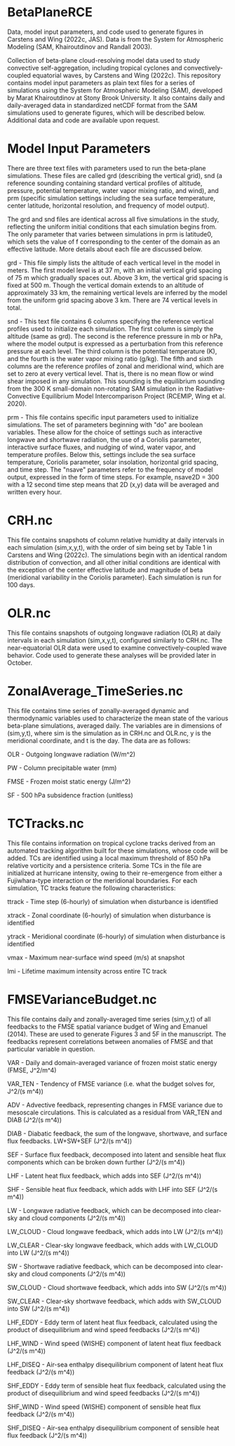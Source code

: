 # BetaPlaneRCE
Data, model input parameters, and code used to generate figures in Carstens and Wing (2022c, JAS). Data is from the System for Atmospheric Modeling (SAM, Khairoutdinov and Randall 2003).

Collection of beta-plane cloud-resolving model data used to study convective self-aggregation, including tropical cyclones and convectively-coupled equatorial waves, by Carstens and Wing (2022c). This repository contains model input parameters as plain text files for a series of simulations using the System for Atmospheric Modeling (SAM), developed by Marat Khairoutdinov at Stony Brook University. It also contains daily and daily-averaged data in standardized netCDF format from the SAM simulations used to generate figures, which will be described below. Additional data and code are available upon request.

# Model Input Parameters
There are three text files with parameters used to run the beta-plane simulations. These files are called grd (describing the vertical grid), snd (a reference sounding containing standard vertical profiles of altitude, pressure, potential temperature, water vapor mixing ratio, and wind), and prm (specific simulation settings including the sea surface temperature, center latitude, horizontal resolution, and frequency of model output).

The grd and snd files are identical across all five simulations in the study, reflecting the uniform initial conditions that each simulation begins from. The only parameter that varies between simulations in prm is latitude0, which sets the value of f corresponding to the center of the domain as an effective latitude. More details about each file are discussed below.

grd - This file simply lists the altitude of each vertical level in the model in meters. The first model level is at 37 m, with an initial vertical grid spacing of 75 m which gradually spaces out. Above 3 km, the vertical grid spacing is fixed at 500 m. Though the vertical domain extends to an altitude of approximately 33 km, the remaining vertical levels are inferred by the model from the uniform grid spacing above 3 km. There are 74 vertical levels in total.

snd - This text file contains 6 columns specifying the reference vertical profiles used to initialize each simulation. The first column is simply the altitude (same as grd). The second is the reference pressure in mb or hPa, where the model output is expressed as a perturbation from this reference pressure at each level. The third column is the potential temperature (K), and the fourth is the water vapor mixing ratio (g/kg). The fifth and sixth columns are the reference profiles of zonal and meridional wind, which are set to zero at every vertical level. That is, there is no mean flow or wind shear imposed in any simulation. This sounding is the equilibrium sounding from the 300 K small-domain non-rotating SAM simulation in the Radiative-Convective Equilibrium Model Intercomparison Project (RCEMIP, Wing et al. 2020).

prm - This file contains specific input parameters used to initialize simulations. The set of parameters beginning with "do" are boolean variables. These allow for the choice of settings such as interactive longwave and shortwave radiation, the use of a Coriolis parameter, interactive surface fluxes, and nudging of wind, water vapor, and temperature profiles. Below this, settings include the sea surface temperature, Coriolis parameter, solar insolation, horizontal grid spacing, and time step. The "nsave" parameters refer to the frequency of model output, expressed in the form of time steps. For example, nsave2D = 300 with a 12 second time step means that 2D (x,y) data will be averaged and written every hour.

# CRH.nc
This file contains snapshots of column relative humidity at daily intervals in each simulation (sim,x,y,t), with the order of sim being set by Table 1 in Carstens and Wing (2022c). The simulations begin with an identical random distribution of convection, and all other initial conditions are identical with the exception of the center effective latitude and magnitude of beta (meridional variability in the Coriolis parameter). Each simulation is run for 100 days.

# OLR.nc
This file contains snapshots of outgoing longwave radiation (OLR) at daily intervals in each simulation (sim,x,y,t), configured similarly to CRH.nc. The near-equatorial OLR data were used to examine convectively-coupled wave behavior. Code used to generate these analyses will be provided later in October.

# ZonalAverage_TimeSeries.nc
This file contains time series of zonally-averaged dynamic and thermodynamic variables used to characterize the mean state of the various beta-plane simulations, averaged daily. The variables are in dimensions of (sim,y,t), where sim is the simulation as in CRH.nc and OLR.nc, y is the meridional coordinate, and t is the day.  The data are as follows:

OLR - Outgoing longwave radiation (W/m^2)

PW - Column precipitable water (mm)

FMSE - Frozen moist static energy (J/m^2)

SF - 500 hPa subsidence fraction (unitless)

# TCTracks.nc
This file contains information on tropical cyclone tracks derived from an automated tracking algorithm built for these simulations, whose code will be added. TCs are identified using a local maximum threshold of 850 hPa relative vorticity and a persistence criteria. Some TCs in the file are initialized at hurricane intensity, owing to their re-emergence from either a Fujiwhara-type interaction or the meridional boundaries. For each simulation, TC tracks feature the following characteristics:

ttrack - Time step (6-hourly) of simulation when disturbance is identified

xtrack - Zonal coordinate (6-hourly) of simulation when disturbance is identified

ytrack - Meridional coordinate (6-hourly) of simulation when disturbance is identified

vmax - Maximum near-surface wind speed (m/s) at snapshot

lmi - Lifetime maximum intensity across entire TC track

# FMSEVarianceBudget.nc
This file contains daily and zonally-averaged time series (sim,y,t) of all feedbacks to the FMSE spatial variance budget of Wing and Emanuel (2014). These are used to generate Figures 3 and 5F in the manuscript. The feedbacks represent correlations between anomalies of FMSE and that particular variable in question.

VAR - Daily and domain-averaged variance of frozen moist static energy (FMSE, J^2/m^4)

VAR_TEN - Tendency of FMSE variance (i.e. what the budget solves for, J^2/(s m^4))

ADV - Advective feedback, representing changes in FMSE variance due to mesoscale circulations. This is calculated as a residual from VAR_TEN and DIAB (J^2/(s m^4))

DIAB - Diabatic feedback, the sum of the longwave, shortwave, and surface flux feedbacks. LW+SW+SEF (J^2/(s m^4))

SEF - Surface flux feedback, decomposed into latent and sensible heat flux components which can be broken down further (J^2/(s m^4))

LHF - Latent heat flux feedback, which adds into SEF (J^2/(s m^4))

SHF - Sensible heat flux feedback, which adds with LHF into SEF (J^2/(s m^4))

LW - Longwave radiative feedback, which can be decomposed into clear-sky and cloud components (J^2/(s m^4))

LW_CLOUD - Cloud longwave feedback, which adds into LW (J^2/(s m^4))

LW_CLEAR - Clear-sky longwave feedback, which adds with LW_CLOUD into LW (J^2/(s m^4))

SW - Shortwave radiative feedback, which can be decomposed into clear-sky and cloud components (J^2/(s m^4))

SW_CLOUD - Cloud shortwave feedback, which adds into SW (J^2/(s m^4))

SW_CLEAR - Clear-sky shortwave feedback, which adds with SW_CLOUD into SW (J^2/(s m^4))

LHF_EDDY - Eddy term of latent heat flux feedback, calculated using the product of disequilibrium and wind speed feedbacks (J^2/(s m^4))

LHF_WIND - Wind speed (WISHE) component of latent heat flux feedback (J^2/(s m^4))

LHF_DISEQ - Air-sea enthalpy disequilibrium component of latent heat flux feedback (J^2/(s m^4))

SHF_EDDY - Eddy term of sensible heat flux feedback, calculated using the product of disequilibrium and wind speed feedbacks (J^2/(s m^4))

SHF_WIND - Wind speed (WISHE) component of sensible heat flux feedback (J^2/(s m^4))

SHF_DISEQ - Air-sea enthalpy disequilibrium component of sensible heat flux feedback (J^2/(s m^4))
